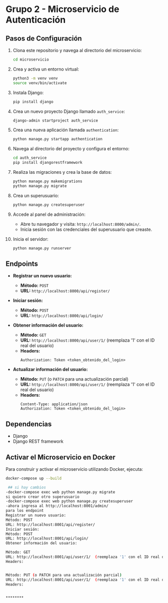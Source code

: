 # Grupo 2 - Microservicio de Autenticación

## Pasos de Configuración

1. Clona este repositorio y navega al directorio del microservicio:
    ```bash
    cd microservicio
    ```

2. Crea y activa un entorno virtual:
    ```bash
    python3 -m venv venv
    source venv/bin/activate
    ```

3. Instala Django:
    ```bash
    pip install django
    ```

4. Crea un nuevo proyecto Django llamado `auth_service`:
    ```bash
    django-admin startproject auth_service
    ```

5. Crea una nueva aplicación llamada `authentication`:
    ```bash
    python manage.py startapp authentication
    ```

6. Navega al directorio del proyecto y configura el entorno:
    ```bash
    cd auth_service
    pip install djangorestframework
    ```

7. Realiza las migraciones y crea la base de datos:
    ```bash
    python manage.py makemigrations
    python manage.py migrate
    ```

8. Crea un superusuario:
    ```bash
    python manage.py createsuperuser
    ```

9. Accede al panel de administración:
    - Abre tu navegador y visita: `http://localhost:8000/admin/`.
    - Inicia sesión con las credenciales del superusuario que creaste.

10. Inicia el servidor:
    ```bash
    python manage.py runserver
    ```

## Endpoints

- **Registrar un nuevo usuario:**
    - **Método:** `POST`
    - **URL:** `http://localhost:8000/api/register/`
  
- **Iniciar sesión:**
    - **Método:** `POST`
    - **URL:** `http://localhost:8000/api/login/`

- **Obtener información del usuario:**
    - **Método:** `GET`
    - **URL:** `http://localhost:8000/api/user/1/`  (reemplaza '1' con el ID real del usuario)
    - **Headers:**
        ```plaintext
        Authorization: Token <token_obtenido_del_login>
        ```

- **Actualizar información del usuario:**
    - **Método:** `PUT` (o `PATCH` para una actualización parcial)
    - **URL:** `http://localhost:8000/api/user/1/`  (reemplaza '1' con el ID real del usuario)
    - **Headers:**
        ```plaintext
        Content-Type: application/json
        Authorization: Token <token_obtenido_del_login>
        ```

## Dependencias

- Django
- Django REST framework

## Activar el Microservicio en Docker

Para construir y activar el microservicio utilizando Docker, ejecuta:

```bash
docker-compose up --build

 ## si hay cambios
-docker-compose exec web python manage.py migrate
si quiero crear otro superusuario
-docker-compose exec web python manage.py createsuperuser
-ahora ingresa al http://localhost:8001/admin/
para los endpoint 
Registrar un nuevo usuario:
Método: POST
URL: http://localhost:8001/api/register/
Iniciar sesión:
Método: POST
URL: http://localhost:8001/api/login/
Obtener información del usuario:

Método: GET
URL: http://localhost:8001/api/user/1/  (reemplaza '1' con el ID real del usuario)
Headers:


Método: PUT (o PATCH para una actualización parcial)
URL: http://localhost:8001/api/user/1/  (reemplaza '1' con el ID real del usuario)
Headers:


********

